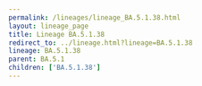 ```yaml
---
permalink: /lineages/lineage_BA.5.1.38.html
layout: lineage_page
title: Lineage BA.5.1.38
redirect_to: ../lineage.html?lineage=BA.5.1.38
lineage: BA.5.1.38
parent: BA.5.1
children: ['BA.5.1.38']
---
```

